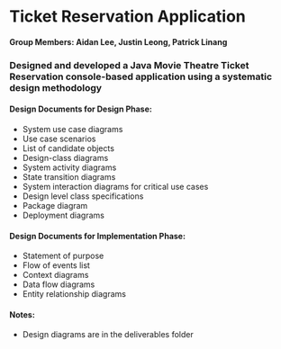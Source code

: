 # Ticket Reservation Application 

#### Group Members: Aidan Lee, Justin Leong, Patrick Linang

### Designed and developed a Java Movie Theatre Ticket Reservation console-based application using a  systematic design methodology

#### Design Documents for Design Phase: 
- System use case diagrams
- Use case scenarios
- List of candidate objects
- Design-class diagrams
- System activity diagrams
- State transition diagrams
- System interaction diagrams for critical use cases
- Design level class specifications
- Package diagram
- Deployment diagrams

#### Design Documents for Implementation Phase: 
- Statement of purpose
- Flow of events list
- Context diagrams
- Data flow diagrams
- Entity relationship diagrams

#### Notes:
- Design diagrams are in the deliverables folder
